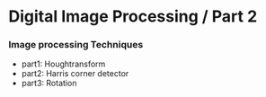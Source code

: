 # Digital Image Processing / Part 2
### Image processing Techniques

* part1: Houghtransform
* part2: Harris corner detector
* part3: Rotation
